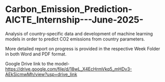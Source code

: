 # Carbon_Emission_Prediction-AICTE_Internship---June-2025-
Analysis of country-specific data and development of machine learning models in order to predict CO2 emissions from country parameters.

More detailed report on progress is provided in the respective Week Folder in both Word and PDF format.

Google Drive link to the model- https://drive.google.com/file/d/18wL_X4EcHrmVkq5_mHDv3-AEkSicmwMh/view?usp=drive_link
